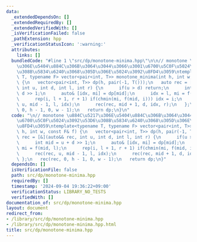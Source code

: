```yaml
---
data:
  _extendedDependsOn: []
  _extendedRequiredBy: []
  _extendedVerifiedWith: []
  _isVerificationFailed: false
  _pathExtension: hpp
  _verificationStatusIcon: ':warning:'
  attributes:
    links: []
  bundledCode: "#line 1 \"src/dp/monotone-minima.hpp\"\n\n// monotone \u884C\u5217\
    \u306E\u5404\u884C\u306B\u3064\u3044\u3066\u3001\u6700\u5C0F\u5024\u3092\u53D6\
    \u308B\u5834\u6240\u3068\u305D\u306E\u5024\u3092\u8FD4\u3059\ntemplate<typename\
    \ T, typename F> vector<pair<int, T>> monotone_minima(int h, int w, const F& f)\
    \ {\n   vector<pair<int, T>> dp(h, pair(-1, T()));\n   auto rec = [&](auto&& rec,\
    \ int u, int d, int l, int r) {\n      if(u > d) return;\n      int mid = u +\
    \ d >> 1;\n      auto& [idx, mi] = dp[mid];\n      idx = l, mi = f(mid, l);\n\
    \      rep(i, l + 1, r + 1) if(chmin(mi, f(mid, i))) idx = i;\n      rec(rec,\
    \ u, mid - 1, l, idx);\n      rec(rec, mid + 1, d, idx, r);\n   };\n   rec(rec,\
    \ 0, h - 1, 0, w - 1);\n   return dp;\n}\n"
  code: "\n// monotone \u884C\u5217\u306E\u5404\u884C\u306B\u3064\u3044\u3066\u3001\
    \u6700\u5C0F\u5024\u3092\u53D6\u308B\u5834\u6240\u3068\u305D\u306E\u5024\u3092\
    \u8FD4\u3059\ntemplate<typename T, typename F> vector<pair<int, T>> monotone_minima(int\
    \ h, int w, const F& f) {\n   vector<pair<int, T>> dp(h, pair(-1, T()));\n   auto\
    \ rec = [&](auto&& rec, int u, int d, int l, int r) {\n      if(u > d) return;\n\
    \      int mid = u + d >> 1;\n      auto& [idx, mi] = dp[mid];\n      idx = l,\
    \ mi = f(mid, l);\n      rep(i, l + 1, r + 1) if(chmin(mi, f(mid, i))) idx = i;\n\
    \      rec(rec, u, mid - 1, l, idx);\n      rec(rec, mid + 1, d, idx, r);\n  \
    \ };\n   rec(rec, 0, h - 1, 0, w - 1);\n   return dp;\n}"
  dependsOn: []
  isVerificationFile: false
  path: src/dp/monotone-minima.hpp
  requiredBy: []
  timestamp: '2024-09-04 19:36:22+09:00'
  verificationStatus: LIBRARY_NO_TESTS
  verifiedWith: []
documentation_of: src/dp/monotone-minima.hpp
layout: document
redirect_from:
- /library/src/dp/monotone-minima.hpp
- /library/src/dp/monotone-minima.hpp.html
title: src/dp/monotone-minima.hpp
---
```


